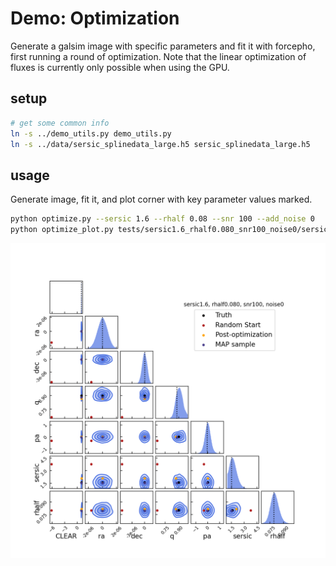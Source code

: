 # Demo: Optimization

Generate a galsim image with specific parameters and fit it with forcepho, first
running a round of optimization.  Note that the linear optimization of fluxes is
currently only possible when using the GPU.

## setup

```sh
# get some common info
ln -s ../demo_utils.py demo_utils.py
ln -s ../data/sersic_splinedata_large.h5 sersic_splinedata_large.h5
```

## usage

Generate image, fit it, and plot corner with key parameter values marked.
```sh
python optimize.py --sersic 1.6 --rhalf 0.08 --snr 100 --add_noise 0
python optimize_plot.py tests/sersic1.6_rhalf0.080_snr100_noise0/sersic1.6_rhalf0.080_snr100_noise0
```

![Posterior with parameter locations after different optimization and sampling phases](./demo_optimize.png)